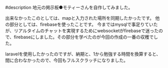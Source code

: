 #description
地元の掲示板●モティーさんを自作してみました。

出来なかったこのとしては、mapと入力された場所を同期したかったです。
他の部分としては、firebaseを使ったことです。
今まではmysqlで事足りていたが、リアルタイムのチャットを実現するためにwebsocketがfirebaseで迷ったので、firebaseにしました。その部分を学べたのが今回の作成の一番の収穫でした。

laravelを使用したかったのですが、納期と、1から勉強する時間を換算すると、間に合わなかったので、今回もフルスクラッチになりました。


